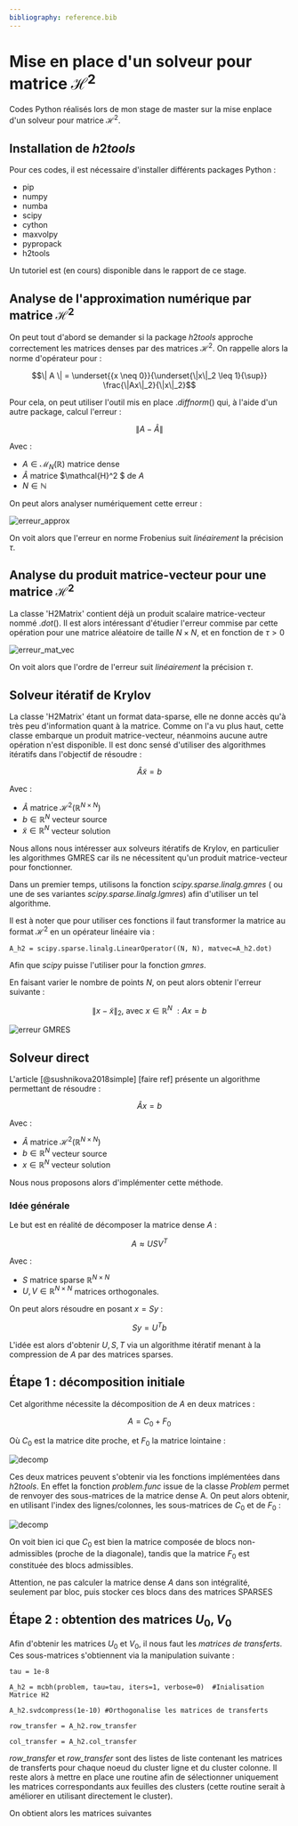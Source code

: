 ```yaml
---
bibliography: reference.bib
---
```


# Mise en place d'un solveur pour matrice $\mathcal{H} ^ 2$

Codes Python réalisés lors de mon stage de master sur la mise enplace d'un solveur pour matrice $\mathcal{H}^2$.

## Installation de $h2tools$

Pour ces codes, il est nécessaire d'installer différents packages Python :

* pip 
* numpy
* numba
* scipy
* cython
* maxvolpy
* pypropack
* h2tools

Un tutoriel est (en cours) disponible dans le rapport de ce stage.



## Analyse de l'approximation numérique par matrice $\mathcal{H} ^ 2$

On peut tout d'abord se demander si la package $h2tools$ approche correctement les matrices denses par des matrices $\mathcal{H} ^ 2$. On rappelle alors la norme d'opérateur pour : 

$$\| A \| = \underset{{x \neq 0}}{\underset{\|x\|_2 \leq 1}{\sup}} \frac{\|Ax\|_2}{\|x\|_2}$$



Pour cela, on peut utiliser l'outil mis en place $.diffnorm()$ qui, à l'aide d'un autre package, calcul l'erreur :

$$ \| A - \hat{A} \|$$

Avec :
* $A\in\mathcal{M}_N(\mathbb{R})$ matrice dense
* $\hat{A}$ matrice $\mathcal{H}^2 $ de $A$
* $N \in \mathbb{N}$ 

On peut alors analyser numériquement cette erreur :

![erreur_approx](./Images/Err_approx.png)

On voit alors que l'erreur en norme Frobenius suit *linéairement* la précision $\tau$.

## Analyse du produit matrice-vecteur pour une matrice $\mathcal{H} ^ 2$

La classe 'H2Matrix' contient déjà un produit scalaire matrice-vecteur nommé $.dot()$. Il est alors intéressant d'étudier l'erreur commise par cette opération pour une matrice aléatoire de taille $N \times N$, et en fonction de $\tau > 0$


![erreur_mat_vec](./Images/Err_Prod_Mat_Vec_log_N.png)

On voit alors que l'ordre de l'erreur suit *linéairement* la précision $\tau$. 

## Solveur itératif de Krylov

La classe 'H2Matrix' étant un format data-sparse, elle ne donne accès qu'à très peu d'information quant à la matrice. Comme on l'a vu plus haut, cette classe embarque un produit matrice-vecteur, néanmoins aucune autre opération n'est disponible. Il est donc sensé d'utiliser des algorithmes itératifs dans l'objectif de résoudre :

$$ \hat{A}\tilde{x} = b $$

Avec :
* $\hat{A}$ matrice $\mathcal{H} ^ 2 (\mathbb{R} ^ {N \times N})$
* $b\in\mathbb{R} ^ {N }$ vecteur source 
* $\tilde{x}\in\mathbb{R} ^ {N }$ vecteur solution

Nous allons nous intéresser aux solveurs itératifs de Krylov, en particulier les algorithmes GMRES car ils ne nécessitent qu'un produit matrice-vecteur pour fonctionner.

Dans un premier temps, utilisons la fonction *scipy.sparse.linalg.gmres* ( ou une de ses variantes *scipy.sparse.linalg.lgmres*) afin d'utiliser un tel algorithme.

Il est à noter que pour utiliser ces fonctions il faut transformer la matrice au format $\mathcal{H} ^ 2$ en un opérateur linéaire via :

```
A_h2 = scipy.sparse.linalg.LinearOperator((N, N), matvec=A_h2.dot)
```

Afin que *scipy* puisse l'utiliser pour la fonction $gmres$.

En faisant varier le nombre de points $N$, on peut alors obtenir l'erreur suivante :

$$\| x - \tilde{x} \|_2,~\mathrm{avec}~x\in\mathbb{R} ^ N~ : Ax=b$$

![erreur GMRES](./Images/Err_GMRES_H2.png)


## Solveur direct

L'article [@sushnikova2018simple] [faire ref] présente un algorithme permettant de résoudre :

$$ \hat{A} x = b $$

Avec :
* $\hat{A}$ matrice $\mathcal{H} ^ 2 (\mathbb{R} ^ {N \times N})$
* $b\in\mathbb{R} ^ {N }$ vecteur source 
* $x\in\mathbb{R} ^ {N }$ vecteur solution

Nous nous proposons alors d'implémenter cette méthode.

### Idée générale

Le but est en réalité de décomposer la matrice dense $A$ :


$$ A \approx U S V ^ T$$

Avec :
* $S$ matrice sparse $\mathbb{R} ^ {N \times N}$
* $U, V\in\mathbb{R} ^ {N \times N}$ matrices orthogonales.

On peut alors résoudre en posant $x=Sy$ :

$$Sy = U ^ T b$$

L'idée est alors d'obtenir $U, S, T$ via un algorithme itératif menant à la compression de $A$ par des matrices sparses.


## Étape 1 : décomposition initiale

Cet algorithme nécessite la décomposition de $A$ en deux matrices :

$$A = C_0 + F_0$$

Où $C_0$ est la matrice dite proche, et $F_0$ la matrice lointaine :


![decomp](./Images/C0_F0.png)


Ces deux matrices peuvent s'obtenir via les fonctions implémentées dans $h2tools$. En effet la fonction *problem.func* issue de la classe *Problem* permet de renvoyer des sous-matrices de la matrice dense A. On peut alors obtenir, en utilisant l'index des lignes/colonnes, les sous-matrices de $C_0$ et de $F_0$ : 

![decomp](./Images/decomp.png)

On voit bien ici que $C_0$ est bien la matrice composée de blocs non-admissibles (proche de la diagonale), tandis que la matrice $F_0$ est constituée des blocs admissibles.

Attention, ne pas calculer la matrice dense $A$ dans son intégralité, seulement par bloc, puis stocker ces blocs dans des matrices SPARSES

## Étape 2 : obtention des matrices $U_0, V_0$

Afin d'obtenir les matrices $U_0$ et $V_0$, il nous faut les *matrices de  transferts*. Ces sous-matrices s'obtiennent via la manipulation suivante :

```
tau = 1e-8

A_h2 = mcbh(problem, tau=tau, iters=1, verbose=0)  #Inialisation Matrice H2

A_h2.svdcompress(1e-10) #Orthogonalise les matrices de transferts

row_transfer = A_h2.row_transfer

col_transfer = A_h2.col_transfer
```

*row_transfer* et *row_transfer* sont des listes de liste contenant les matrices de transferts pour chaque noeud du cluster ligne et du cluster colonne. Il reste alors à mettre en place une routine afin de sélectionner uniquement les matrices correspondants aux feuilles des clusters (cette routine serait à améliorer en utilisant directement le cluster).

On obtient alors les matrices suivantes
